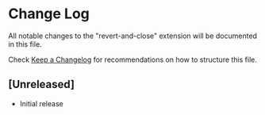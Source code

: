# Change Log

All notable changes to the "revert-and-close" extension will be documented in this file.

Check [Keep a Changelog](http://keepachangelog.com/) for recommendations on how to structure this file.

## [Unreleased]

- Initial release